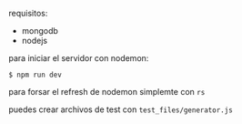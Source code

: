 requisitos:
 * mongodb
 * nodejs

para iniciar el servidor con nodemon:
```
$ npm run dev
```

para forsar el refresh de nodemon simplemte con `rs`




puedes crear archivos de test con `test_files/generator.js`
